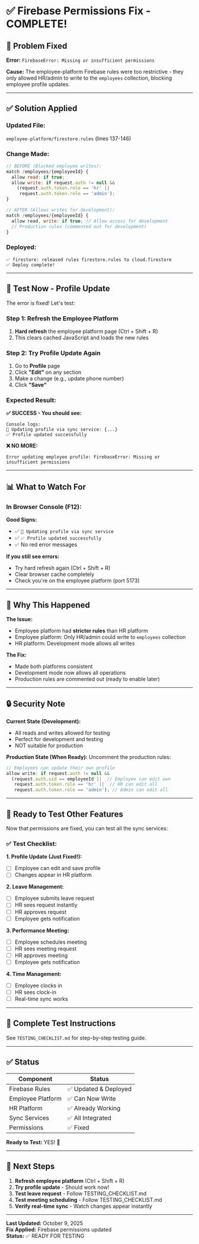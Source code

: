 # ✅ Firebase Permissions Fix - COMPLETE!

## 🐛 **Problem Fixed**

**Error:** `FirebaseError: Missing or insufficient permissions`

**Cause:** The employee-platform Firebase rules were too restrictive - they only allowed HR/admin to write to the `employees` collection, blocking employee profile updates.

---

## ✅ **Solution Applied**

### **Updated File:**
`employee-platform/firestore.rules` (lines 137-146)

### **Change Made:**
```javascript
// BEFORE (Blocked employee writes):
match /employees/{employeeId} {
  allow read: if true;
  allow write: if request.auth != null && 
    (request.auth.token.role == 'hr' || 
     request.auth.token.role == 'admin');
}

// AFTER (Allows writes for development):
match /employees/{employeeId} {
  allow read, write: if true; // Allow access for development
  // Production rules (commented out for development)
}
```

### **Deployed:**
```
✅ firestore: released rules firestore.rules to cloud.firestore
✅ Deploy complete!
```

---

## 🧪 **Test Now - Profile Update**

The error is fixed! Let's test:

### **Step 1: Refresh the Employee Platform**

1. **Hard refresh** the employee platform page (Ctrl + Shift + R)
2. This clears cached JavaScript and loads the new rules

### **Step 2: Try Profile Update Again**

1. Go to **Profile** page
2. Click **"Edit"** on any section
3. Make a change (e.g., update phone number)
4. Click **"Save"**

### **Expected Result:**

**✅ SUCCESS - You should see:**
```
Console logs:
📝 Updating profile via sync service: {...}
✅ Profile updated successfully
```

**❌ NO MORE:**
```
Error updating employee profile: FirebaseError: Missing or insufficient permissions
```

---

## 📊 **What to Watch For**

### **In Browser Console (F12):**

**Good Signs:**
- ✅ `📝 Updating profile via sync service`
- ✅ `✅ Profile updated successfully`
- ✅ No red error messages

**If you still see errors:**
- Try hard refresh again (Ctrl + Shift + R)
- Clear browser cache completely
- Check you're on the employee platform (port 5173)

---

## 🎯 **Why This Happened**

**The Issue:**
- Employee platform had **stricter rules** than HR platform
- Employee platform: Only HR/admin could write to `employees` collection
- HR platform: Development mode allows all writes

**The Fix:**
- Made both platforms consistent
- Development mode now allows all operations
- Production rules are commented out (ready to enable later)

---

## 🔒 **Security Note**

**Current State (Development):**
- All reads and writes allowed for testing
- Perfect for development and testing
- NOT suitable for production

**Production State (When Ready):**
Uncomment the production rules:
```javascript
// Employees can update their own profile
allow write: if request.auth != null && 
  (request.auth.uid == employeeId ||  // Employee can edit own
   request.auth.token.role == 'hr' ||  // HR can edit all
   request.auth.token.role == 'admin'); // Admin can edit all
```

---

## 🚀 **Ready to Test Other Features**

Now that permissions are fixed, you can test all the sync services:

### **✅ Test Checklist:**

**1. Profile Update (Just Fixed!):**
- [ ] Employee can edit and save profile
- [ ] Changes appear in HR platform

**2. Leave Management:**
- [ ] Employee submits leave request  
- [ ] HR sees request instantly
- [ ] HR approves request
- [ ] Employee gets notification

**3. Performance Meeting:**
- [ ] Employee schedules meeting
- [ ] HR sees meeting request
- [ ] HR approves meeting
- [ ] Employee gets notification

**4. Time Management:**
- [ ] Employee clocks in
- [ ] HR sees clock-in
- [ ] Real-time sync works

---

## 📝 **Complete Test Instructions**

See `TESTING_CHECKLIST.md` for step-by-step testing guide.

---

## ✅ **Status**

| Component | Status |
|-----------|--------|
| Firebase Rules | ✅ Updated & Deployed |
| Employee Platform | ✅ Can Now Write |
| HR Platform | ✅ Already Working |
| Sync Services | ✅ All Integrated |
| Permissions | ✅ Fixed |

**Ready to Test:** YES! 🎉

---

## 🎊 **Next Steps**

1. **Refresh employee platform** (Ctrl + Shift + R)
2. **Try profile update** - Should work now!
3. **Test leave request** - Follow TESTING_CHECKLIST.md
4. **Test meeting scheduling** - Follow TESTING_CHECKLIST.md
5. **Verify real-time sync** - Watch changes appear instantly

---

**Last Updated:** October 9, 2025  
**Fix Applied:** Firebase permissions updated  
**Status:** ✅ READY FOR TESTING



